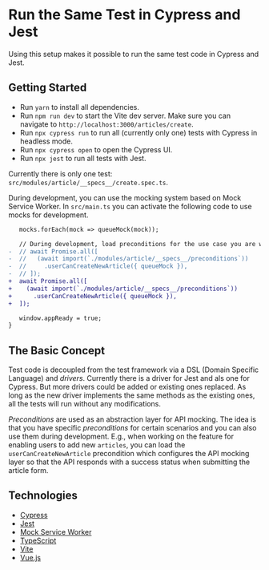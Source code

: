 # Run the Same Test in Cypress and Jest

Using this setup makes it possible to run the same test code in Cypress and Jest.

## Getting Started

- Run `yarn` to install all dependencies.
- Run `npm run dev` to start the Vite dev server. Make sure you can navigate to `http://localhost:3000/articles/create`.
- Run `npx cypress run` to run all (currently only one) tests with Cypress in headless mode.
- Run `npx cypress open` to open the Cypress UI.
- Run `npx jest` to run all tests with Jest.

Currently there is only one test: `src/modules/article/__specs__/create.spec.ts`.

During development, you can use the mocking system based on Mock Service Worker. In `src/main.ts` you can activate the following code to use mocks for development.

```diff
   mocks.forEach(mock => queueMock(mock));

   // During development, load preconditions for the use case you are working on.
-  // await Promise.all([
-  //   (await import(`./modules/article/__specs__/preconditions`))
-  //     .userCanCreateNewArticle({ queueMock }),
-  // ]);
+  await Promise.all([
+    (await import(`./modules/article/__specs__/preconditions`))
+      .userCanCreateNewArticle({ queueMock }),
+  ]);

   window.appReady = true;
}
```

## The Basic Concept

Test code is decoupled from the test framework via a DSL (Domain Specific Language) and *drivers*. Currently there is a driver for Jest and als one for Cypress. But more drivers could be added or existing ones replaced. As long as the new driver implements the same methods as the existing ones, all the tests will run without any modifications.

*Preconditions* are used as an abstraction layer for API mocking. The idea is that you have specific *preconditions* for certain scenarios and you can also use them during development. E.g., when working on the feature for enabling users to add new `articles`, you can load the `userCanCreateNewArticle` precondition which configures the API mocking layer so that the API responds with a success status when submitting the article form.

## Technologies

- [Cypress](https://www.cypress.io/)
- [Jest](https://jestjs.io/)
- [Mock Service Worker](https://mswjs.io/)
- [TypeScript](https://www.typescriptlang.org/)
- [Vite](https://vitejs.dev/)
- [Vue.js](https://vuejs.org/)

